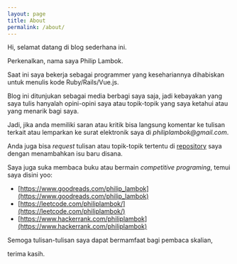 ```yaml
---
layout: page
title: About
permalink: /about/
---
```


Hi, selamat datang di blog sederhana ini.

Perkenalkan, nama saya Philip Lambok.

Saat ini saya bekerja sebagai programmer yang kesehariannya dihabiskan untuk menulis kode Ruby/Rails/Vue.js.

Blog ini ditunjukan sebagai media berbagi saya saja, jadi kebayakan yang saya tulis hanyalah opini-opini saya atau topik-topik yang saya ketahui atau yang menarik bagi saya.

Jadi, jika anda memiliki saran atau kritik bisa langsung komentar ke tulisan terkait atau lemparkan ke surat elektronik saya di _philiplambok@gmail.com_.

Anda juga bisa _request_ tulisan atau topik-topik tertentu di [repository](https://github.com/philiplambok/philiplambok.github.io) saya dengan menambahkan isu baru disana.

Saya juga suka membaca buku atau bermain _competitive programing_, temui saya disini yoo:

- [https://www.goodreads.com/philip_lambok](https://www.goodreads.com/philip_lambok)
- [https://leetcode.com/philiplambok/](https://leetcode.com/philiplambok/)
- [https://www.hackerrank.com/philiplambok](https://www.hackerrank.com/philiplambok)

Semoga tulisan-tulisan saya dapat bermamfaat bagi pembaca skalian,

terima kasih.
